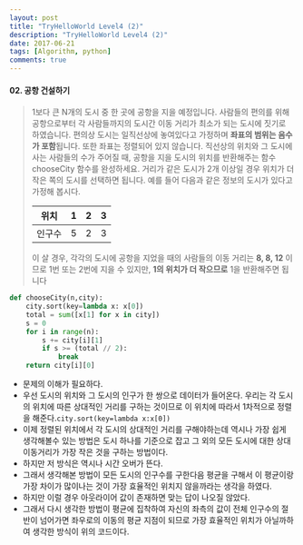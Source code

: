 ```yaml
---
layout: post
title: "TryHelloWorld Level4 (2)"
description: "TryHelloWorld Level4 (2)"
date: 2017-06-21
tags: [Algorithm, python]
comments: true
---
```


#### 02. 공항 건설하기

> 1보다 큰 N개의 도시 중 한 곳에 공항을 지을 예정입니다. 사람들의 편의를 위해 공항으로부터 각 사람들까지의 도시간 이동 거리가 최소가 되는 도시에 짓기로 하였습니다. 편의상 도시는 일직선상에 놓여있다고 가정하며 **좌표의 범위는 음수가 포함**됩니다. 또한 좌표는 정렬되어 있지 않습니다. 직선상의 위치와 그 도시에 사는 사람들의 수가 주어질 때, 공항을 지을 도시의 위치를 반환해주는 함수 chooseCity 함수를 완성하세요. 거리가 같은 도시가 2개 이상일 경우 위치가 더 작은 쪽의 도시를 선택하면 됩니다. 예를 들어 다음과 같은 정보의 도시가 있다고 가정해 봅시다.
>
> | 위치   | 1    | 2    | 3    |
> | ---- | ---- | ---- | ---- |
> | 인구수  | 5    | 2    | 3    |
>
> 이 살 경우, 각각의 도시에 공항을 지었을 때의 사람들의 이동 거리는 **8, 8, 12** 이므로 1번 또는 2번에 지을 수 있지만, **1의 위치가 더 작으므로** 1을 반환해주면 됩니다

```python
def chooseCity(n,city):
    city.sort(key=lambda x: x[0])
    total = sum([x[1] for x in city])
    s = 0
    for i in range(n):
        s += city[i][1]
        if s >= (total // 2): 
            break
    return city[i][0]
```

- 문제의 이해가 필요하다.
- 우선 도시의 위치와 그 도시의 인구가 한 쌍으로 데이터가 들어온다. 우리는 각 도시의 위치에 따른 상대적인 거리를 구하는 것이므로 이 위치에 따라서 1차적으로 정렬을 해준다.`city.sort(key=lambda x:x[0])`
- 이제 정렬된 위치에서 각 도시의 상대적인 거리를 구해야하는데 역시나 가장 쉽게 생각해볼수 있는 방법은 도시 하나를 기준으로 잡고 그 외의 모든 도시에 대한 상대이동거리가 가장 작은 것을 구하는 방법이다.
- 하지만 저 방식은 역시나 시간 오버가 뜬다.
- 그래서 생각해본 방법이 모든 도시의 인구수를 구한다음 평균을 구해서 이 평균이랑 가장 차이가 많이나는 것이 가장 효율적인 위치지 않을까라는 생각을 하였다.
- 하지만 이럴 경우 아웃라이어 값이 존재하면 맞는 답이 나오질 않았다.
- 그래서 다시 생각한 방법이 평균에 집착하여 자신의 좌측의 값이 전체 인구수의 절반이 넘어가면 좌우로의 이동의 평균 지점이 되므로 가장 효율적인 위치가 아닐까하여 생각한 방식이 위의 코드이다.









































